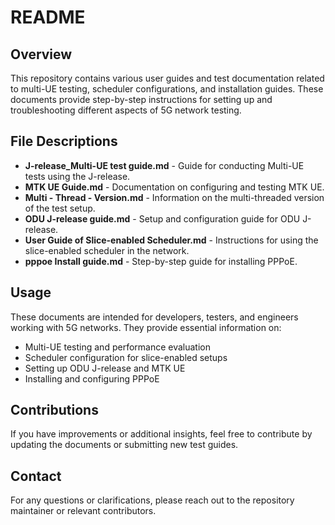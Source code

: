 # README

## Overview
This repository contains various user guides and test documentation related to multi-UE testing, scheduler configurations, and installation guides. These documents provide step-by-step instructions for setting up and troubleshooting different aspects of 5G network testing.

## File Descriptions

- **J-release_Multi-UE test guide.md** - Guide for conducting Multi-UE tests using the J-release.
- **MTK UE Guide.md** - Documentation on configuring and testing MTK UE.
- **Multi - Thread - Version.md** - Information on the multi-threaded version of the test setup.
- **ODU J-release guide.md** - Setup and configuration guide for ODU J-release.
- **User Guide of Slice-enabled Scheduler.md** - Instructions for using the slice-enabled scheduler in the network.
- **pppoe Install guide.md** - Step-by-step guide for installing PPPoE.

## Usage
These documents are intended for developers, testers, and engineers working with 5G networks. They provide essential information on:
- Multi-UE testing and performance evaluation
- Scheduler configuration for slice-enabled setups
- Setting up ODU J-release and MTK UE
- Installing and configuring PPPoE

## Contributions
If you have improvements or additional insights, feel free to contribute by updating the documents or submitting new test guides.

## Contact
For any questions or clarifications, please reach out to the repository maintainer or relevant contributors.

